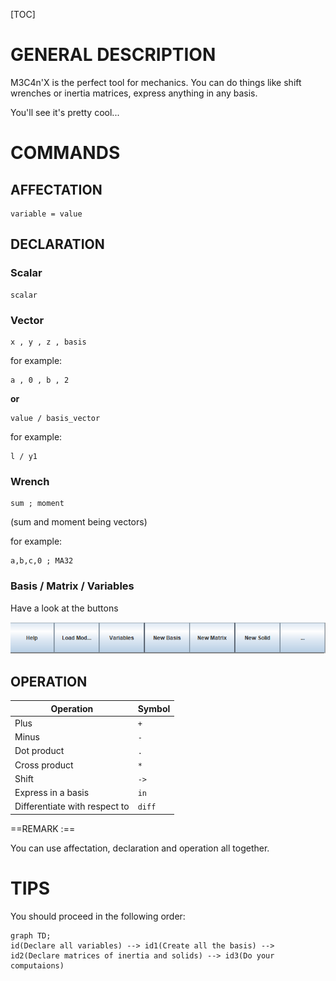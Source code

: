 [TOC]

# GENERAL DESCRIPTION

M3C4n'X is the perfect tool for mechanics.
You can do things like shift wrenches or inertia matrices, express anything in any basis.

You'll see it's pretty cool...

# COMMANDS

## AFFECTATION

```apl
variable = value
```

## DECLARATION

### Scalar

```apl
scalar
```

### Vector

```apl
x , y , z , basis
```
for example:
```apl
a , 0 , b , 2
```

**or**

```apl
value / basis_vector
```
for example:
```apl
l / y1
```

### Wrench 

```apl
sum ; moment
```
(sum and moment being vectors)

for example:
```apl
a,b,c,0 ; MA32
```

### Basis / Matrix / Variables

Have a look at the buttons

![](.\images\buttons.png)

##  OPERATION
|Operation|Symbol|
| ----- | ------- |
| Plus  | ```+``` |
| Minus |      ```-```   |
|    Dot product   |     ```.```    |
|      Cross product |     ```*```    |
|   Shift    |    ```->```     |
|     Express in a basis  |     ```in```    |
|     Differentiate with respect to  |   ```diff```      |

==REMARK :==

You can use affectation, declaration and operation all together.

#  TIPS

You should proceed in the following order:
```mermaid
graph TD;
id(Declare all variables) --> id1(Create all the basis) --> id2(Declare matrices of inertia and solids) --> id3(Do your computaions)
```



